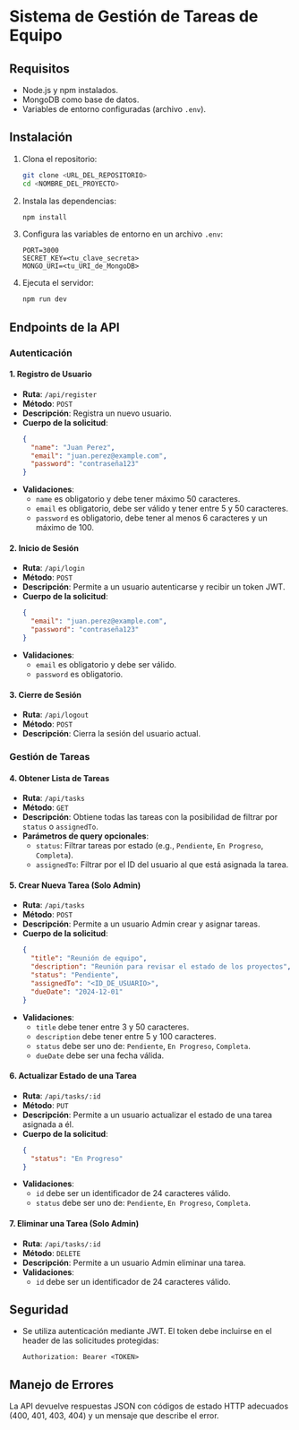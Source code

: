 # Sistema de Gestión de Tareas de Equipo

## Requisitos
- Node.js y npm instalados.
- MongoDB como base de datos.
- Variables de entorno configuradas (archivo `.env`).

## Instalación
1. Clona el repositorio:
   ```bash
   git clone <URL_DEL_REPOSITORIO>
   cd <NOMBRE_DEL_PROYECTO>
   ```
2. Instala las dependencias:
   ```bash
   npm install
   ```
3. Configura las variables de entorno en un archivo `.env`:
   ```env
   PORT=3000
   SECRET_KEY=<tu_clave_secreta>
   MONGO_URI=<tu_URI_de_MongoDB>
   ```
4. Ejecuta el servidor:
   ```bash
   npm run dev
   ```

## Endpoints de la API

### Autenticación

#### 1. Registro de Usuario
- **Ruta**: `/api/register`
- **Método**: `POST`
- **Descripción**: Registra un nuevo usuario.
- **Cuerpo de la solicitud**:
  ```json
  {
    "name": "Juan Perez",
    "email": "juan.perez@example.com",
    "password": "contraseña123"
  }
  ```
- **Validaciones**:
  - `name` es obligatorio y debe tener máximo 50 caracteres.
  - `email` es obligatorio, debe ser válido y tener entre 5 y 50 caracteres.
  - `password` es obligatorio, debe tener al menos 6 caracteres y un máximo de 100.

#### 2. Inicio de Sesión
- **Ruta**: `/api/login`
- **Método**: `POST`
- **Descripción**: Permite a un usuario autenticarse y recibir un token JWT.
- **Cuerpo de la solicitud**:
  ```json
  {
    "email": "juan.perez@example.com",
    "password": "contraseña123"
  }
  ```
- **Validaciones**:
  - `email` es obligatorio y debe ser válido.
  - `password` es obligatorio.

#### 3. Cierre de Sesión
- **Ruta**: `/api/logout`
- **Método**: `POST`
- **Descripción**: Cierra la sesión del usuario actual.

### Gestión de Tareas

#### 4. Obtener Lista de Tareas
- **Ruta**: `/api/tasks`
- **Método**: `GET`
- **Descripción**: Obtiene todas las tareas con la posibilidad de filtrar por `status` o `assignedTo`.
- **Parámetros de query opcionales**:
  - `status`: Filtrar tareas por estado (e.g., `Pendiente`, `En Progreso`, `Completa`).
  - `assignedTo`: Filtrar por el ID del usuario al que está asignada la tarea.

#### 5. Crear Nueva Tarea (Solo Admin)
- **Ruta**: `/api/tasks`
- **Método**: `POST`
- **Descripción**: Permite a un usuario Admin crear y asignar tareas.
- **Cuerpo de la solicitud**:
  ```json
  {
    "title": "Reunión de equipo",
    "description": "Reunión para revisar el estado de los proyectos",
    "status": "Pendiente",
    "assignedTo": "<ID_DE_USUARIO>",
    "dueDate": "2024-12-01"
  }
  ```
- **Validaciones**:
  - `title` debe tener entre 3 y 50 caracteres.
  - `description` debe tener entre 5 y 100 caracteres.
  - `status` debe ser uno de: `Pendiente`, `En Progreso`, `Completa`.
  - `dueDate` debe ser una fecha válida.

#### 6. Actualizar Estado de una Tarea
- **Ruta**: `/api/tasks/:id`
- **Método**: `PUT`
- **Descripción**: Permite a un usuario actualizar el estado de una tarea asignada a él.
- **Cuerpo de la solicitud**:
  ```json
  {
    "status": "En Progreso"
  }
  ```
- **Validaciones**:
  - `id` debe ser un identificador de 24 caracteres válido.
  - `status` debe ser uno de: `Pendiente`, `En Progreso`, `Completa`.

#### 7. Eliminar una Tarea (Solo Admin)
- **Ruta**: `/api/tasks/:id`
- **Método**: `DELETE`
- **Descripción**: Permite a un usuario Admin eliminar una tarea.
- **Validaciones**:
  - `id` debe ser un identificador de 24 caracteres válido.

## Seguridad
- Se utiliza autenticación mediante JWT. El token debe incluirse en el header de las solicitudes protegidas:
  ```
  Authorization: Bearer <TOKEN>
  ```

## Manejo de Errores
La API devuelve respuestas JSON con códigos de estado HTTP adecuados (400, 401, 403, 404) y un mensaje que describe el error.
